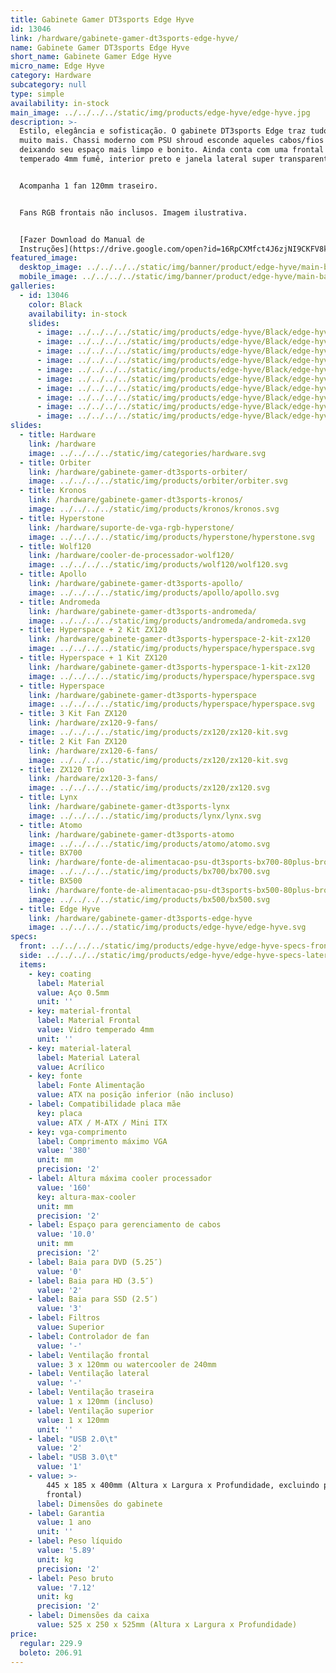 ```yaml
---
title: Gabinete Gamer DT3sports Edge Hyve
id: 13046
link: /hardware/gabinete-gamer-dt3sports-edge-hyve/
name: Gabinete Gamer DT3sports Edge Hyve
short_name: Gabinete Gamer Edge Hyve
micro_name: Edge Hyve
category: Hardware
subcategory: null
type: simple
availability: in-stock
main_image: ../../../../static/img/products/edge-hyve/edge-hyve.jpg
description: >-
  Estilo, elegância e sofisticação. O gabinete DT3sports Edge traz tudo isso e
  muito mais. Chassi moderno com PSU shroud esconde aqueles cabos/fios feios
  deixando seu espaço mais limpo e bonito. Ainda conta com uma frontal de vidro
  temperado 4mm fumê, interior preto e janela lateral super transparente.


  Acompanha 1 fan 120mm traseiro.


  Fans RGB frontais não inclusos. Imagem ilustrativa.


  [Fazer Download do Manual de
  Instruções](https://drive.google.com/open?id=16RpCXMfct4J6zjNI9CKFV8k7dBwpwCcS)
featured_image:
  desktop_image: ../../../../static/img/banner/product/edge-hyve/main-banner__desktop.jpg
  mobile_image: ../../../../static/img/banner/product/edge-hyve/main-banner__desktop.jpg
galleries:
  - id: 13046
    color: Black
    availability: in-stock
    slides:
      - image: ../../../../static/img/products/edge-hyve/Black/edge-hyve-00.jpg
      - image: ../../../../static/img/products/edge-hyve/Black/edge-hyve-01.jpg
      - image: ../../../../static/img/products/edge-hyve/Black/edge-hyve-02.jpg
      - image: ../../../../static/img/products/edge-hyve/Black/edge-hyve-03.jpg
      - image: ../../../../static/img/products/edge-hyve/Black/edge-hyve-04.jpg
      - image: ../../../../static/img/products/edge-hyve/Black/edge-hyve-05.jpg
      - image: ../../../../static/img/products/edge-hyve/Black/edge-hyve-06.jpg
      - image: ../../../../static/img/products/edge-hyve/Black/edge-hyve-07.jpg
      - image: ../../../../static/img/products/edge-hyve/Black/edge-hyve-08.jpg
      - image: ../../../../static/img/products/edge-hyve/Black/edge-hyve-09.jpg
slides:
  - title: Hardware
    link: /hardware
    image: ../../../../static/img/categories/hardware.svg
  - title: Orbiter
    link: /hardware/gabinete-gamer-dt3sports-orbiter/
    image: ../../../../static/img/products/orbiter/orbiter.svg
  - title: Kronos
    link: /hardware/gabinete-gamer-dt3sports-kronos/
    image: ../../../../static/img/products/kronos/kronos.svg
  - title: Hyperstone
    link: /hardware/suporte-de-vga-rgb-hyperstone/
    image: ../../../../static/img/products/hyperstone/hyperstone.svg
  - title: Wolf120
    link: /hardware/cooler-de-processador-wolf120/
    image: ../../../../static/img/products/wolf120/wolf120.svg
  - title: Apollo
    link: /hardware/gabinete-gamer-dt3sports-apollo/
    image: ../../../../static/img/products/apollo/apollo.svg
  - title: Andromeda
    link: /hardware/gabinete-gamer-dt3sports-andromeda/
    image: ../../../../static/img/products/andromeda/andromeda.svg
  - title: Hyperspace + 2 Kit ZX120
    link: /hardware/gabinete-gamer-dt3sports-hyperspace-2-kit-zx120
    image: ../../../../static/img/products/hyperspace/hyperspace.svg
  - title: Hyperspace + 1 Kit ZX120
    link: /hardware/gabinete-gamer-dt3sports-hyperspace-1-kit-zx120
    image: ../../../../static/img/products/hyperspace/hyperspace.svg
  - title: Hyperspace
    link: /hardware/gabinete-gamer-dt3sports-hyperspace
    image: ../../../../static/img/products/hyperspace/hyperspace.svg
  - title: 3 Kit Fan ZX120
    link: /hardware/zx120-9-fans/
    image: ../../../../static/img/products/zx120/zx120-kit.svg
  - title: 2 Kit Fan ZX120
    link: /hardware/zx120-6-fans/
    image: ../../../../static/img/products/zx120/zx120-kit.svg
  - title: ZX120 Trio
    link: /hardware/zx120-3-fans/
    image: ../../../../static/img/products/zx120/zx120.svg
  - title: Lynx
    link: /hardware/gabinete-gamer-dt3sports-lynx
    image: ../../../../static/img/products/lynx/lynx.svg
  - title: Atomo
    link: /hardware/gabinete-gamer-dt3sports-atomo
    image: ../../../../static/img/products/atomo/atomo.svg
  - title: BX700
    link: /hardware/fonte-de-alimentacao-psu-dt3sports-bx700-80plus-bronze/
    image: ../../../../static/img/products/bx700/bx700.svg
  - title: BX500
    link: /hardware/fonte-de-alimentacao-psu-dt3sports-bx500-80plus-bronze/
    image: ../../../../static/img/products/bx500/bx500.svg
  - title: Edge Hyve
    link: /hardware/gabinete-gamer-dt3sports-edge-hyve
    image: ../../../../static/img/products/edge-hyve/edge-hyve.svg
specs:
  front: ../../../../static/img/products/edge-hyve/edge-hyve-specs-frontal.svg
  side: ../../../../static/img/products/edge-hyve/edge-hyve-specs-lateral.svg
  items:
    - key: coating
      label: Material
      value: Aço 0.5mm
      unit: ''
    - key: material-frontal
      label: Material Frontal
      value: Vidro temperado 4mm
      unit: ''
    - key: material-lateral
      label: Material Lateral
      value: Acrílico
    - key: fonte
      label: Fonte Alimentação
      value: ATX na posição inferior (não incluso)
    - label: Compatibilidade placa mãe
      key: placa
      value: ATX / M-ATX / Mini ITX
    - key: vga-comprimento
      label: Comprimento máximo VGA
      value: '380'
      unit: mm
      precision: '2'
    - label: Altura máxima cooler processador
      value: '160'
      key: altura-max-cooler
      unit: mm
      precision: '2'
    - label: Espaço para gerenciamento de cabos
      value: '10.0'
      unit: mm
      precision: '2'
    - label: Baia para DVD (5.25″)
      value: '0'
    - label: Baia para HD (3.5″)
      value: '2'
    - label: Baia para SSD (2.5″)
      value: '3'
    - label: Filtros
      value: Superior
    - label: Controlador de fan
      value: '-'
    - label: Ventilação frontal
      value: 3 x 120mm ou watercooler de 240mm
    - label: Ventilação lateral
      value: '-'
    - label: Ventilação traseira
      value: 1 x 120mm (incluso)
    - label: Ventilação superior
      value: 1 x 120mm
      unit: ''
    - label: "USB 2.0\t"
      value: '2'
    - label: "USB 3.0\t"
      value: '1'
    - value: >-
        445 x 185 x 400mm (Altura x Largura x Profundidade, excluindo painel
        frontal)
      label: Dimensões do gabinete
    - label: Garantia
      value: 1 ano
      unit: ''
    - label: Peso líquido
      value: '5.89'
      unit: kg
      precision: '2'
    - label: Peso bruto
      value: '7.12'
      unit: kg
      precision: '2'
    - label: Dimensões da caixa
      value: 525 x 250 x 525mm (Altura x Largura x Profundidade)
price:
  regular: 229.9
  boleto: 206.91
---
```

